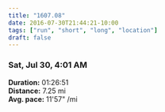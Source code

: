 ```yaml
---
title: "1607.08"
date: 2016-07-30T21:44:21-10:00
tags: ["run", "short", "long", "location"]
draft: false
---
```


### Sat, Jul 30, 4:01 AM

**Duration:** 01:26:51  
**Distance:** 7.25 mi  
**Avg. pace:** 11'57" /mi